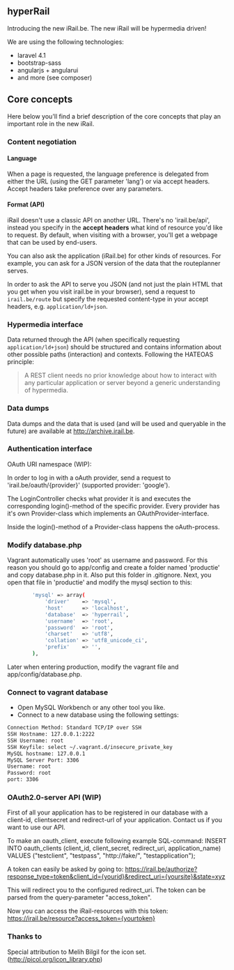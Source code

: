 ## hyperRail

Introducing the new iRail.be. The new iRail will be hypermedia driven!

We are using the following technologies:

- laravel 4.1
- bootstrap-sass
- angularjs + angularui
- and more (see composer)

## Core concepts

Here below you'll find a brief description of the core concepts that play an important role in the new iRail.

### Content negotiation

#### Language

When a page is requested, the language preference is delegated from either the URL (using the GET parameter 'lang') or via accept headers. Accept headers take preference over any parameters.

#### Format (API)

iRail doesn't use a classic API on another URL. There's no 'irail.be/api', instead you specify in the **accept headers** what kind of resource you'd like to request. By default, when visiting with a browser, you'll get a webpage that can be used by end-users.

You can also ask the application (iRail.be) for other kinds of resources. For example, you can ask for a JSON version of the data that the routeplanner serves.

In order to ask the API to serve you JSON (and not just the plain HTML that you get when you visit irail.be in your browser), send a request to `irail.be/route` but specify the requested content-type in your accept headers, e.g. `application/ld+json`.

### Hypermedia interface

Data returned through the API (when specifically requesting `application/ld+json`) should be structured and contains information about other possible paths (interaction) and contexts. Following the HATEOAS principle: 

> A REST client needs no prior knowledge about how to interact with any particular application or server beyond a generic understanding of hypermedia.

### Data dumps

Data dumps and the data that is used (and will be used and queryable in the future) are available at <a href="http://archive.irail.be">http://archive.irail.be</a>.

### Authentication interface

OAuth URI namespace (WIP): 

In order to log in with a oAuth provider, send a request to 'irail.be/oauth/{provider}' (supported provider: 'google'). 

The LoginController checks what provider it is and executes the corresponding login()-method of the specific provider. Every provider has it's own Provider-class which implements an OAuthProvider-interface.

Inside the login()-method of a Provider-class happens the oAuth-process.


### Modify database.php 
Vagrant automatically uses 'root' as username and password. For this reason you should go to app/config and create a folder named 'productie' and copy database.php in it.
Also put this folder in .gitignore.
Next, you open that file in 'productie' and modify the mysql section to this:

```bash
		'mysql' => array(
			'driver'    => 'mysql',
			'host'      => 'localhost',
			'database'  => 'hyperrail',
			'username'  => 'root',
			'password'  => 'root',
			'charset'   => 'utf8',
			'collation' => 'utf8_unicode_ci',
			'prefix'    => '',
		),
```

Later when entering production, modify the vagrant file and app/config/database.php.

### Connect to vagrant database

* Open MySQL Workbench or any other tool you like.
* Connect to a new database using the following settings:

```bash
Connection Method: Standard TCP/IP over SSH
SSH Hostname: 127.0.0.1:2222
SSH Username: root
SSH Keyfile: select ~/.vagrant.d/insecure_private_key
MySQL hostname: 127.0.0.1
MySQL Server Port: 3306
Username: root
Password: root
port: 3306
```
### OAuth2.0-server API (WIP)

First of all your application has to be registered in our database with a client-id, clientsecret and redirect-url of your application. Contact us if you want to use our API.

To make an oauth_client, execute following example SQL-command:
INSERT INTO oauth_clients (client_id, client_secret, redirect_uri, application_name) VALUES ("testclient", "testpass", "http://fake/", "testapplication");

A token can easily be asked by going to:
https://irail.be/authorize?response_type=token&client_id={yourid}&redirect_uri={yoursite}&state=xyz

This will redirect you to the configured redirect_uri. The token can be parsed from the query-parameter "access_token".

Now you can access the iRail-resources with this token:
https://irail.be/resource?access_token={yourtoken}

### Thanks to

Special attribution to Melih Bilgil for the icon set. (http://picol.org/icon_library.php)
